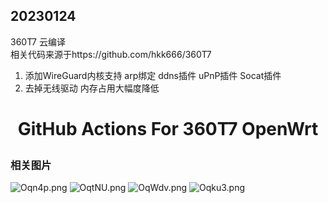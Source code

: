 
## 20230124
360T7 云编译  
相关代码来源于https://github.com/hkk666/360T7  
1. 添加WireGuard内核支持 arp绑定 ddns插件 uPnP插件 Socat插件  
2. 去掉无线驱动 内存占用大幅度降低




<h1 align="center">

GitHub Actions For 360T7 OpenWrt

</h1>

### 相关图片
![Oqn4p.png](https://i.328888.xyz/2023/01/24/Oqn4p.png)
![OqtNU.png](https://i.328888.xyz/2023/01/24/OqtNU.png)
![OqWdv.png](https://i.328888.xyz/2023/01/24/OqWdv.png)
![Oqku3.png](https://i.328888.xyz/2023/01/24/Oqku3.png)
